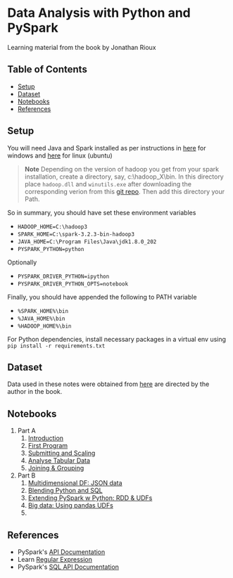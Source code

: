 
# Data Analysis with Python and PySpark <!-- omit in toc -->

Learning material from the book by Jonathan Rioux

## Table of Contents <!-- omit in toc -->
- [Setup](#setup)
- [Dataset](#dataset)
- [Notebooks](#notebooks)
- [References](#references)
## Setup

You will need Java and Spark installed as per instructions in [here](https://sparkbyexamples.com/spark/apache-spark-installation-on-windows/) for windows and [here](https://sparkbyexamples.com/spark/spark-installation-on-linux-ubuntu/) for linux (ubuntu)

> **Note** Depending on the version of hadoop you get from your spark installation, create a directory, say, c:\hadoop_X\bin. In this directory place `hadoop.dll` and `winutils.exe` after downloading the corresponding verion from this [git repo](https://github.com/kontext-tech/winutils). Then add this directory your Path.

So in summary, you should have set these environment variables
- `HADOOP_HOME=C:\hadoop3`
- `SPARK_HOME=C:\spark-3.2.3-bin-hadoop3`
- `JAVA_HOME=C:\Program Files\Java\jdk1.8.0_202`
- `PYSPARK_PYTHON=python`

Optionally
- `PYSPARK_DRIVER_PYTHON=ipython`
- `PYSPARK_DRIVER_PYTHON_OPTS=notebook`

Finally, you should have appended the following to PATH variable
- `%SPARK_HOME%\bin`
- `%JAVA_HOME%\bin`
- `%HADOOP_HOME%\bin`

For Python dependencies, install necessary packages in a virtual env using `pip install -r requirements.txt`

## Dataset 
Data used in these notes were obtained from [here](https://github.com/jonesberg/DataAnalysisWithPythonAndPySpark) are directed by the author in the book.

## Notebooks

1. Part A
    1. [Introduction](./1_Pyspark_Intro.ipynb)
    2. [First Program](./2_First_Steps.ipynb)
    3. [Submitting and Scaling](./3_Scaling.ipynb)
    4. [Analyse Tabular Data](./4_Analyse_tabular.ipynb)
    5. [Joining & Grouping](./5_Joining_Grouping.ipynb)
2. Part B
    1. [Multidimensional DF: JSON data](./6_PySpark_w_JSON.ipynb)
    2. [Blending Python and SQL](./7_Python_SQL.ipynb)
    3. [Extending PySpark w Python: RDD & UDFs](./8_RDD_n_UDFs.ipynb)
    4. [Big data: Using pandas UDFs](./9_Pandas_UDF.ipynb)
    5. 

## References
- PySpark's [API Documentation](http://spark.apache.org/docs/latest/api/python/)
- Learn [Regular Expression](https://regexr.com/)
- PySpark's [SQL API Documentation](https://spark.apache.org/docs/latest/api/sql/index.html)


